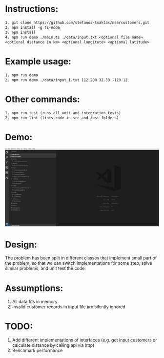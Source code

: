 # Instructions:
    1. git clone https://github.com/stefanos-tsaklas/nearcustomers.git
    2. npm install -g ts-node
    3. npm install
    4. npm run demo ./main.ts ./data/input.txt <optional file name> <optional distance in km> <optional longitute> <optional latitude>

# Example usage:
    1. npm run demo
    2. npm run demo ./data/input_1.txt 112 200 32.33 -119.12

# Other commands:
    1. npm run test (runs all unit and integration tests)
    2. npm run lint (lints code in src and test folders)

# Demo:
![Alt Text](https://github.com/stefanos-tsaklas/nearcustomers/blob/master/demo.gif)

# Design:
The problem has been split in different classes that implement small part of the problem,
so that we can switch implementations for some step, solve similar problems, and unit test the code.

# Assumptions:
1. All data fits in memory
2. Invalid customer records in input file are silently ignored

# TODO:

1. Add different implementations of interfaces (e.g. get input customers or calculate distance by calling api via http)
3. Benchmark performance
